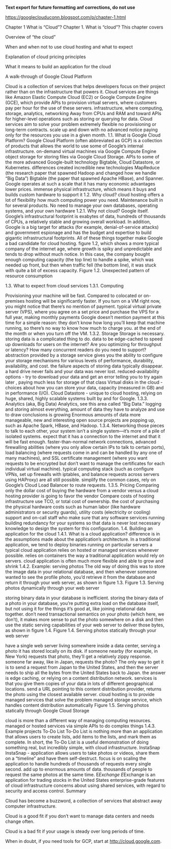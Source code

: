
<b>Text export for future formatting anf corrections, do not use</b>

https://googleclouduconn.blogspot.com/p/chapter-1.html

Chapter 1 What is “Cloud”?
Chapter 1. What is “cloud”?
This chapter covers

Overview of “the cloud”


When and when not to use cloud hosting and what to expect


Explanation of cloud pricing principles


What it means to build an application for the cloud


A walk-through of Google Cloud Platform

Cloud is a collection of services that helps developers focus on their project rather than on the
 infrastructure that powers it.
Cloud services are things like Amazon Elastic Compute Cloud (EC2) or Google Compute Engine
 (GCE), which provide APIs to provision virtual servers, where customers pay per hour for the
 use of these servers.
infrastructure, where computing, storage, analytics, networking
Away from CPUs and RAM and toward APIs for higher-level operations such as storing or
 querying for data.
 Cloud services aim to solve your problem
 extremely flexible no provisioning or long-term contracts.
scale up and down with no advanced notice
 paying only for the resources you use in a given month.
1.1. What is Google Cloud Platform?
Google Cloud Platform (often abbreviated as GCP) is a collection of products that allows the world
 to use some of Google’s internal infrastructure.
 on-demand virtual machines via Google Compute Engine
object storage for storing files via Google Cloud Storage.
 APIs to some of the more advanced Google-built technology
Bigtable, Cloud Datastore, or Kubernetes.
differences
created incredible new technologies
 MapReduce (the research paper that spawned Hadoop and changed how we handle “Big Data”)
 Bigtable (the paper that spawned Apache HBase), and Spanner.
 Google operates at such a scale that it has many economic advantages
lower prices. immense physical infrastructure,
which means it buys and builds custom hardware to support it
1.2. Why cloud?
cloud hosting offers a lot of flexibility
how much computing power you need.
Maintenance built in for several products.
No need to manage your own databases, operating systems, and  your own hardware
1.2.1. Why not cloud?
 Google itself. Google’s infrastructural footprint is exabytes of data, hundreds of thousands of CPUs,
 a relatively stable and growing overall workload. In addition, Google is a big target for attacks
 (for example, denial-of-service attacks) and government espionage and has the budget and expertise
 to build gigantic infrastructural footprints. All of these things together make Google a bad candidate
 for cloud hosting.
 figure 1.2, which shows a more typical company of the internet age, where growth is spiky and
unpredictable and tends to drop without much notice. In this case, the company bought enough
computing capacity (the top line) to handle a spike, which was needed up front, but then when traffic
 fell (the bottom line), it was stuck with quite a bit of excess capacity.
Figure 1.2. Unexpected pattern of resource consumption


1.3. What to expect from cloud services
1.3.1. Computing

Provisioning your machine will be fast.
Compared to colocated or on-premises hosting will be  significantly faster.
If you turn on a VM right now, you might notice that there’s no mention of payment.
typical virtual private server (VPS), where you agree on a set price and purchase the VPS for a full
year, making monthly payments
Google doesn’t mention payment at this time for a simple reason: they don’t know how long you’ll
keep that machine running, so there’s no way to know how much to charge you.
at the end of the month or when you turn off the VM.
1.3.2. Storage
Storage is necessary.
storing data is a complicated thing to do.
 data to be edge-cached to speed up downloads for users on the internet? Are you optimizing for
throughput or latency?
How many concurrent readers do you need to support?
abstraction provided by a storage service gives you the ability to configure your storage mechanisms
 for various levels of performance, durability, availability, and cost.
the failure aspects of storing data typically disappear.
a hard drive never fails  and your data was never lost.
reduced-availability options - try to download your data and get an error telling you to try again later
, paying much less for storage of that class
Virtual disks in the cloud - choices about how you can store your data, capacity (measured in GB)
and in performance (I/O).
Cloud Datastore -  unique to cloud hosting, relying on huge, shared, highly scalable systems built by
and for Google.
1.3.3. Analytics (aka, Big Data)
Analytics, see this area called “Big Data.”
logging and storing almost everything,
amount of data they have to analyze and use to draw  conclusions is growing
Enormous amounts of data more manageable, new and interesting open source projects are
popping up, such as Apache Spark, HBase, and Hadoop.
1.3.4. Networking
those pieces to talk to each other, your system isn’t a single system—it’s more of a pile of isolated
 systems.
expect that it has a connection to the internet and that it will be fast enough.
 faster-than-normal network connections, advanced firewalling abilities (where you only allow
certain IPs to talk to certain ports), load balancing (where requests come in and can be handled by
 any one of many machines), and SSL certificate management (where you want requests to be
encrypted but don’t want to manage the certificates for each individual virtual machine).
typical computing stack (such as configure VPNs, set up firewalls with iptables, and balance
 requests across servers using HAProxy) are all still possible.
simplify the common cases, rely on Google’s Cloud Load Balancer to route requests.
1.3.5. Pricing
Comparing only the dollar cost of buying the hardware from a vendor versus a cloud hosting
provider is going to favor the vendor
Compare costs of hosting infrastructure use  TCO, or total cost of ownership.  the cost of
purchasing the physical hardware
 costs such as human labor (like hardware administrators or security guards), utility costs
 (electricity or cooling)
support and on-call staff who make sure that any software services running building redundancy
for your systems so that  data is never lost
necessary knowledge to design the system for this configuration.
1.4. Building an application for the cloud
1.4.1. What is a cloud application?
difference is in the assumptions made about the application’s architecture.
In a traditional application, we tend to deploy  binaries running on particular servers
a typical cloud application relies on hosted or managed services whenever possible.
relies on containers the way a traditional application would rely on servers. cloud application is
often much more flexible and able to grow and shrink
1.4.2. Example: serving photos
The old way of doing this was to store the image data in your relational database, and then
whenever someone wanted to see the profile photo, you’d retrieve it from the database and return
it through your web server, as shown in figure 1.3.
Figure 1.3. Serving photos dynamically through your web server

storing binary data in your database is inefficient.
storing the binary data of a photo in your database, you’re putting extra load on the database itself,
 but not using it for the things it’s good at, like joining relational data together.
don’t need transactional semantics on your photo (which here, we don’t), it makes more sense to put
 the photo somewhere on a disk and then use the static serving capabilities of your web server to
 deliver those bytes, as shown in figure 1.4.
Figure 1.4. Serving photos statically through your web server

have a single web server living somewhere inside a data center, serving a photo it has stored locally
 on its disk.
if someone nearby (for example, in New York) requests that photo, they’ll get a relatively zippy
response.
someone far away, like in Japan, requests the photo? The only way to get it is to send a request from
Japan to the United States, and then the server needs to ship all the bytes from the United States
back to Japan.
the answer is edge caching, or relying on a content distribution network. services is that you give
 them copies of your data in lots of different geographical locations.
send a URL pointing to this content distribution provider,
returns the photo using the closest available server.
cloud hosting is to provide managed services that solve the problem
managed storage service, which handles content distribution automatically
Figure 1.5. Serving photos statically through Google Cloud Storage

cloud is more than a different way of managing computing resources. managed or hosted services via
simple APIs to do complex things
1.4.3. Example projects
To-Do List
To-Do List is nothing more than an application that allows users to create lists, add items to the lists,
 and mark them as complete.
In short, the To-Do List is a useful demonstration of doing something real, but incredibly simple,
with cloud infrastructure.
InstaSnap
InstaSnap  -  application allows users to take photos or videos, share them on a “timeline” and have
them self-destruct.
focus is on scaling the application to handle hundreds of thousands of requests every single second.
add up to enormous amounts of data.
 thousands of people to request the same photos at the same time.
E*Exchange
E*Exchange is an application for trading stocks in the United States
 enterprise-grade features of cloud infrastructure
concerns about using shared services, with regard to security and access control. Summary


Cloud has become a buzzword, a collection of services that abstract away computer infrastructure.


Cloud is a good fit if you don’t want to manage data centers and needs change often.


Cloud is a bad fit if your usage is steady over long periods of time.


When in doubt, if you need tools for GCP, start at http://cloud.google.com.
